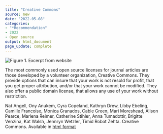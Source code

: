 ```yaml
---
title: "Creative Commons"
source: new
date: "2022-05-08"
categories:
- "*Recommendation"
- 2022
- Open source
output: html_document
page_update: complete
---
```


![Figure 1. Excerpt from website](http://www.pmean.com/new-images/22/creative-commons-01.png)

<div class="notes">

The most commonly used open source licenses for journal articles are those developed by a volunteer organization, Creative Commons. They provide options that can insure that your work is not resold for profit, that you get proper attribution, and/or that your work cannot be modified. They also offer a public domain license, that allows any use of your work without restriction.


Nat Angell, Ony Anukem, Cyra Copeland, Kathryn Drew, Libby Ebeling, Camille Francoise, Monica Granados, Cable Green, Mari Moreshead, Alison Pearce, Marlena Reimer, Catherine Stihler, Anna Tumadottir, Brigitte Venzina, Kat Walsh, Jennryn Wetzler, Timid Robot Zehta. Creative Commons. Available in [html format][cre1]

[cre1]: https://creativecommons.org/

</div>
